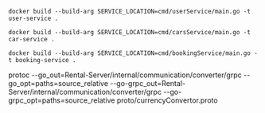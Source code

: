 ```
docker build --build-arg SERVICE_LOCATION=cmd/userService/main.go -t user-service .
```

```
docker build --build-arg SERVICE_LOCATION=cmd/carsService/main.go -t car-service . 
```

```
docker build --build-arg SERVICE_LOCATION=cmd/bookingService/main.go -t booking-service .
```

protoc --go_out=Rental-Server/internal/communication/converter/grpc --go_opt=paths=source_relative --go-grpc_out=Rental-Server/internal/communication/converter/grpc --go-grpc_opt=paths=source_relative proto/currencyConvertor.proto